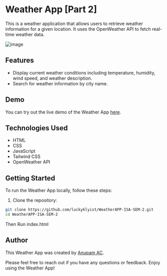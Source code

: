 # Weather App [Part 2]

This is a weather application that allows users to retrieve weather information for a given location. It uses the OpenWeather API to fetch real-time weather data.

![image](https://github.com/luckyklyist/WeatherAPP-ISA-SEM-2/assets/35479077/ff322c6c-7301-4ebb-a798-0dca1d452b36)

## Features

- Display current weather conditions including temperature, humidity, wind speed, and weather description.
- Search for weather information by city name.

## Demo

You can try out the live demo of the Weather App [here](https://luckyklyist.github.io/WeatherAPP-ISA-SEM-2/).

## Technologies Used

- HTML
- CSS
- JavaScript
- Tailwind CSS
- OpenWeather API

## Getting Started

To run the Weather App locally, follow these steps:

1. Clone the repository:

```bash
git clone https://github.com/luckyklyist/WeatherAPP-ISA-SEM-2.git
cd WeatherAPP-ISA-SEM-2
```
Then 
Run index.html

## Author

This Weather App was created by [Anupam AC](https://anupamac.me).

Please feel free to reach out if you have any questions or feedback. Enjoy using the Weather App!
